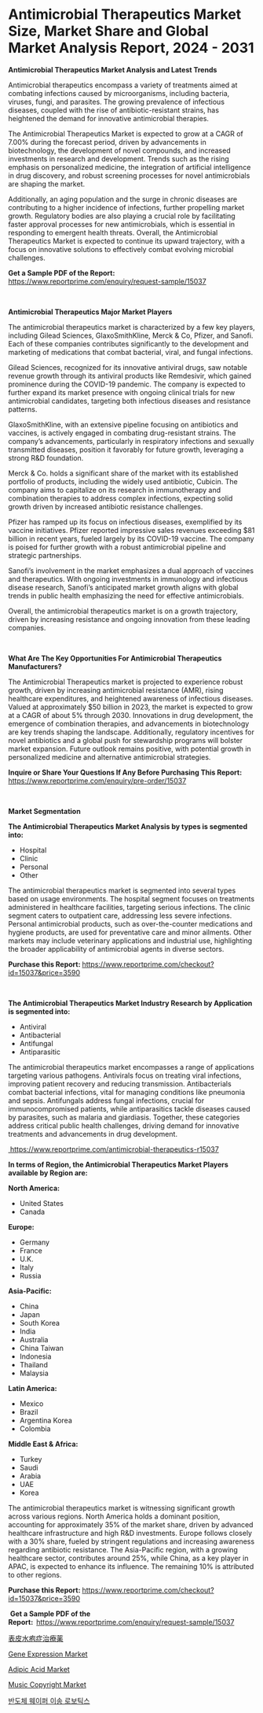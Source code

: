 <p><h1>Antimicrobial Therapeutics Market Size, Market Share and Global Market Analysis Report, 2024 - 2031</h1></p><p><strong>Antimicrobial Therapeutics Market Analysis and Latest Trends</strong></p>
<p><p>Antimicrobial therapeutics encompass a variety of treatments aimed at combating infections caused by microorganisms, including bacteria, viruses, fungi, and parasites. The growing prevalence of infectious diseases, coupled with the rise of antibiotic-resistant strains, has heightened the demand for innovative antimicrobial therapies. </p><p>The Antimicrobial Therapeutics Market is expected to grow at a CAGR of 7.00% during the forecast period, driven by advancements in biotechnology, the development of novel compounds, and increased investments in research and development. Trends such as the rising emphasis on personalized medicine, the integration of artificial intelligence in drug discovery, and robust screening processes for novel antimicrobials are shaping the market. </p><p>Additionally, an aging population and the surge in chronic diseases are contributing to a higher incidence of infections, further propelling market growth. Regulatory bodies are also playing a crucial role by facilitating faster approval processes for new antimicrobials, which is essential in responding to emergent health threats. Overall, the Antimicrobial Therapeutics Market is expected to continue its upward trajectory, with a focus on innovative solutions to effectively combat evolving microbial challenges.</p></p>
<p><strong>Get a Sample PDF of the Report:&nbsp;</strong> <a href="https://www.reportprime.com/enquiry/request-sample/15037">https://www.reportprime.com/enquiry/request-sample/15037</a></p>
<p>&nbsp;</p>
<p><strong>Antimicrobial Therapeutics Major Market Players</strong></p>
<p><p>The antimicrobial therapeutics market is characterized by a few key players, including Gilead Sciences, GlaxoSmithKline, Merck & Co, Pfizer, and Sanofi. Each of these companies contributes significantly to the development and marketing of medications that combat bacterial, viral, and fungal infections.</p><p>Gilead Sciences, recognized for its innovative antiviral drugs, saw notable revenue growth through its antiviral products like Remdesivir, which gained prominence during the COVID-19 pandemic. The company is expected to further expand its market presence with ongoing clinical trials for new antimicrobial candidates, targeting both infectious diseases and resistance patterns.</p><p>GlaxoSmithKline, with an extensive pipeline focusing on antibiotics and vaccines, is actively engaged in combating drug-resistant strains. The company’s advancements, particularly in respiratory infections and sexually transmitted diseases, position it favorably for future growth, leveraging a strong R&D foundation.</p><p>Merck & Co. holds a significant share of the market with its established portfolio of products, including the widely used antibiotic, Cubicin. The company aims to capitalize on its research in immunotherapy and combination therapies to address complex infections, expecting solid growth driven by increased antibiotic resistance challenges.</p><p>Pfizer has ramped up its focus on infectious diseases, exemplified by its vaccine initiatives. Pfizer reported impressive sales revenues exceeding $81 billion in recent years, fueled largely by its COVID-19 vaccine. The company is poised for further growth with a robust antimicrobial pipeline and strategic partnerships.</p><p>Sanofi’s involvement in the market emphasizes a dual approach of vaccines and therapeutics. With ongoing investments in immunology and infectious disease research, Sanofi’s anticipated market growth aligns with global trends in public health emphasizing the need for effective antimicrobials.</p><p>Overall, the antimicrobial therapeutics market is on a growth trajectory, driven by increasing resistance and ongoing innovation from these leading companies.</p></p>
<p>&nbsp;</p>
<p><strong>What Are The Key Opportunities For Antimicrobial Therapeutics Manufacturers?</strong></p>
<p><p>The Antimicrobial Therapeutics market is projected to experience robust growth, driven by increasing antimicrobial resistance (AMR), rising healthcare expenditures, and heightened awareness of infectious diseases. Valued at approximately $50 billion in 2023, the market is expected to grow at a CAGR of about 5% through 2030. Innovations in drug development, the emergence of combination therapies, and advancements in biotechnology are key trends shaping the landscape. Additionally, regulatory incentives for novel antibiotics and a global push for stewardship programs will bolster market expansion. Future outlook remains positive, with potential growth in personalized medicine and alternative antimicrobial strategies.</p></p>
<p><strong>Inquire or Share Your Questions If Any Before Purchasing This Report:</strong> <a href="https://www.reportprime.com/enquiry/pre-order/15037">https://www.reportprime.com/enquiry/pre-order/15037</a></p>
<p>&nbsp;</p>
<p><strong>Market Segmentation</strong></p>
<p><strong>The Antimicrobial Therapeutics Market Analysis by types is segmented into:</strong></p>
<p><ul><li>Hospital</li><li>Clinic</li><li>Personal</li><li>Other</li></ul></p>
<p><p>The antimicrobial therapeutics market is segmented into several types based on usage environments. The hospital segment focuses on treatments administered in healthcare facilities, targeting serious infections. The clinic segment caters to outpatient care, addressing less severe infections. Personal antimicrobial products, such as over-the-counter medications and hygiene products, are used for preventative care and minor ailments. Other markets may include veterinary applications and industrial use, highlighting the broader applicability of antimicrobial agents in diverse sectors.</p></p>
<p><strong>Purchase this Report:&nbsp;</strong><a href="https://www.reportprime.com/checkout?id=15037&price=3590">https://www.reportprime.com/checkout?id=15037&price=3590</a></p>
<p>&nbsp;</p>
<p><strong>The Antimicrobial Therapeutics Market Industry Research by Application is segmented into:</strong></p>
<p><ul><li>Antiviral</li><li>Antibacterial</li><li>Antifungal</li><li>Antiparasitic</li></ul></p>
<p><p>The antimicrobial therapeutics market encompasses a range of applications targeting various pathogens. Antivirals focus on treating viral infections, improving patient recovery and reducing transmission. Antibacterials combat bacterial infections, vital for managing conditions like pneumonia and sepsis. Antifungals address fungal infections, crucial for immunocompromised patients, while antiparasitics tackle diseases caused by parasites, such as malaria and giardiasis. Together, these categories address critical public health challenges, driving demand for innovative treatments and advancements in drug development.</p></p>
<p><a href="https://www.reportprime.com/antimicrobial-therapeutics-r15037">&nbsp;https://www.reportprime.com/antimicrobial-therapeutics-r15037</a></p>
<p><strong>In terms of Region, the Antimicrobial Therapeutics Market Players available by Region are:</strong></p>
<p>
    <p> <strong> North America: </strong>
        <ul>
            <li>United States</li>
            <li>Canada</li>
        </ul>
        </p> 
    <p> <strong> Europe: </strong>
        <ul>
            <li>Germany</li>
            <li>France</li>
            <li>U.K.</li>
            <li>Italy</li>
            <li>Russia</li>
        </ul>
        </p> 
    <p> <strong> Asia-Pacific: </strong>
        <ul>
            <li>China</li>
            <li>Japan</li>
            <li>South Korea</li>
            <li>India</li>
            <li>Australia</li>
            <li>China Taiwan</li>
            <li>Indonesia</li>
            <li>Thailand</li>
            <li>Malaysia</li>
        </ul>
        </p> 
    <p> <strong> Latin America: </strong>
        <ul>
            <li>Mexico</li>
            <li>Brazil</li>
            <li>Argentina Korea</li>
            <li>Colombia</li>
        </ul>
        </p> 
    <p> <strong> Middle East & Africa: </strong>
        <ul>
            <li>Turkey</li>
            <li>Saudi</li>
            <li>Arabia</li>
            <li>UAE</li>
            <li>Korea</li>
        </ul>
    </p>
    </p>
<p><p>The antimicrobial therapeutics market is witnessing significant growth across various regions. North America holds a dominant position, accounting for approximately 35% of the market share, driven by advanced healthcare infrastructure and high R&D investments. Europe follows closely with a 30% share, fueled by stringent regulations and increasing awareness regarding antibiotic resistance. The Asia-Pacific region, with a growing healthcare sector, contributes around 25%, while China, as a key player in APAC, is expected to enhance its influence. The remaining 10% is attributed to other regions.</p></p>
<p><strong>Purchase this Report: </strong><a href="https://www.reportprime.com/checkout?id=15037&price=3590">https://www.reportprime.com/checkout?id=15037&price=3590</a></p>
<p>&nbsp;<strong>Get a Sample PDF of the Report:&nbsp;&nbsp;</strong><a href="https://www.reportprime.com/enquiry/request-sample/15037">https://www.reportprime.com/enquiry/request-sample/15037</a></p>
<p><strong></strong></p>
<p><p><a href="https://medium.com/@ismaelblick2023/epidermolysis-bullosa-therapeutics-market-%E3%81%AF-%E3%82%B3%E3%82%B9%E3%83%88%E7%AE%A1%E7%90%86%E3%81%A8%E5%8A%B9%E7%8E%87%E5%90%91%E4%B8%8A%E3%82%92%E5%84%AA%E5%85%88%E3%81%97%E3%81%BE%E3%81%99-%E3%81%95%E3%82%89%E3%81%AB-%E5%A0%B1%E5%91%8A%E6%9B%B8%E3%81%AF%E5%B8%82%E5%A0%B4%E3%81%AE%E9%9C%80%E8%A6%81%E9%9D%A2%E3%81%A8%E4%BE%9B%E7%B5%A6%E9%9D%A2%E3%81%AE%E4%B8%A1%E6%96%B9%E3%82%92%E3%82%AB%E3%83%90%E3%83%BC%E3%81%97%E3%81%A6%E3%81%84%E3%81%BE%E3%81%99-821423bbde19">表皮水疱症治療薬</a></p><p><a href="https://www.linkedin.com/pulse/gene-expression-market-trends-regional-insights-forecasted-p6dnc?trackingId=ZIOlqE8sQR2vHdUPxb9UwQ%3D%3D">Gene Expression Market</a></p><p><a href="https://medium.com/@eujr673/the-adipic-acid-market-has-witnessed-significant-growth-in-recent-years-and-this-trend-is-d8a304791e44">Adipic Acid Market</a></p><p><a href="https://github.com/RoccoManning/Market-Research-Report-List-6/blob/main/music-copyright-market.md">Music Copyright Market</a></p><p><a href="https://medium.com/@chungcameron76/%EC%84%B8%EA%B3%84-semiconductor-wafer-transfer-robotics-market-%EC%9D%80-2024%EC%97%90%EC%84%9C-2031%EB%A1%9C-%EC%97%B0%ED%8F%89%EA%B7%A0-%EC%A6%9D%EA%B0%80%EC%9C%A8%EC%9D%84-%EB%B3%B4%EC%9D%BC-%EA%B2%83%EC%9C%BC%EB%A1%9C-%EC%98%88%EC%83%81%EB%90%A9%EB%8B%88%EB%8B%A4-aaebeccfdd9a">반도체 웨이퍼 이송 로보틱스</a></p></p>